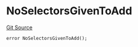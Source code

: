 # NoSelectorsGivenToAdd
[Git Source](https://github.com/thrackle-io/tron/blob/8134a3beedf036c43fc49cdc1818732eb057f270/src/protocol/economic/ruleProcessor/RuleProcessorDiamondLib.sol)


```solidity
error NoSelectorsGivenToAdd();
```

